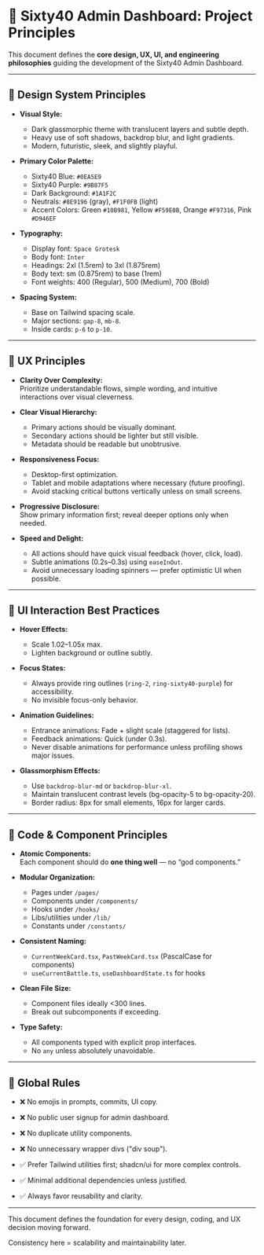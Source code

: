 # 📜 Sixty40 Admin Dashboard: Project Principles

This document defines the **core design, UX, UI, and engineering philosophies** guiding the development of the Sixty40 Admin Dashboard.

---

## 🎨 Design System Principles

- **Visual Style:**
  - Dark glassmorphic theme with translucent layers and subtle depth.
  - Heavy use of soft shadows, backdrop blur, and light gradients.
  - Modern, futuristic, sleek, and slightly playful.

- **Primary Color Palette:**
  - Sixty40 Blue: `#0EA5E9`
  - Sixty40 Purple: `#9B87F5`
  - Dark Background: `#1A1F2C`
  - Neutrals: `#8E9196` (gray), `#F1F0FB` (light)
  - Accent Colors: Green `#10B981`, Yellow `#F59E0B`, Orange `#F97316`, Pink `#D946EF`

- **Typography:**
  - Display font: `Space Grotesk`
  - Body font: `Inter`
  - Headings: 2xl (1.5rem) to 3xl (1.875rem)
  - Body text: sm (0.875rem) to base (1rem)
  - Font weights: 400 (Regular), 500 (Medium), 700 (Bold)

- **Spacing System:**
  - Base on Tailwind spacing scale.
  - Major sections: `gap-8`, `mb-8`.
  - Inside cards: `p-6` to `p-10`.

---

## 🧠 UX Principles

- **Clarity Over Complexity:**  
  Prioritize understandable flows, simple wording, and intuitive interactions over visual cleverness.

- **Clear Visual Hierarchy:**  
  - Primary actions should be visually dominant.
  - Secondary actions should be lighter but still visible.
  - Metadata should be readable but unobtrusive.

- **Responsiveness Focus:**
  - Desktop-first optimization.
  - Tablet and mobile adaptations where necessary (future proofing).
  - Avoid stacking critical buttons vertically unless on small screens.

- **Progressive Disclosure:**  
  Show primary information first; reveal deeper options only when needed.

- **Speed and Delight:**
  - All actions should have quick visual feedback (hover, click, load).
  - Subtle animations (0.2s–0.3s) using `easeInOut`.
  - Avoid unnecessary loading spinners — prefer optimistic UI when possible.

---

## 🎯 UI Interaction Best Practices

- **Hover Effects:**
  - Scale 1.02–1.05x max.
  - Lighten background or outline subtly.

- **Focus States:**
  - Always provide ring outlines (`ring-2`, `ring-sixty40-purple`) for accessibility.
  - No invisible focus-only behavior.

- **Animation Guidelines:**
  - Entrance animations: Fade + slight scale (staggered for lists).
  - Feedback animations: Quick (under 0.3s).
  - Never disable animations for performance unless profiling shows major issues.

- **Glassmorphism Effects:**
  - Use `backdrop-blur-md` or `backdrop-blur-xl`.
  - Maintain translucent contrast levels (bg-opacity-5 to bg-opacity-20).
  - Border radius: 8px for small elements, 16px for larger cards.

---

## 🧹 Code & Component Principles

- **Atomic Components:**  
  Each component should do **one thing well** — no “god components.”

- **Modular Organization:**  
  - Pages under `/pages/`
  - Components under `/components/`
  - Hooks under `/hooks/`
  - Libs/utilities under `/lib/`
  - Constants under `/constants/`

- **Consistent Naming:**
  - `CurrentWeekCard.tsx`, `PastWeekCard.tsx` (PascalCase for components)
  - `useCurrentBattle.ts`, `useDashboardState.ts` for hooks

- **Clean File Size:**  
  - Component files ideally <300 lines.
  - Break out subcomponents if exceeding.

- **Type Safety:**
  - All components typed with explicit prop interfaces.
  - No `any` unless absolutely unavoidable.

---

## 🚫 Global Rules

- ❌ No emojis in prompts, commits, UI copy.
- ❌ No public user signup for admin dashboard.
- ❌ No duplicate utility components.
- ❌ No unnecessary wrapper divs ("div soup").

- ✅ Prefer Tailwind utilities first; shadcn/ui for more complex controls.
- ✅ Minimal additional dependencies unless justified.
- ✅ Always favor reusability and clarity.

---

This document defines the foundation for every design, coding, and UX decision moving forward.

Consistency here = scalability and maintainability later.
